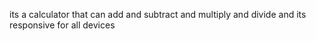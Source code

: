 its a calculator that can add and subtract and multiply and
divide and its responsive for all devices

